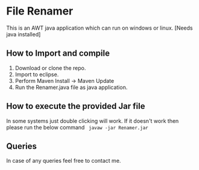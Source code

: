 # File Renamer

This is an AWT java application which can run on windows or  linux. [Needs java installed]

## How to Import and compile

1) Download or clone the repo.
2) Import to eclipse.
3) Perform Maven Install -> Maven Update
4) Run the Renamer.java file as java application.

## How to execute the provided Jar file

In some systems just double clicking will work. If it doesn't work then please run the below command
<code> javaw -jar Renamer.jar </code>

## Queries
In case of any queries feel free to contact me.

